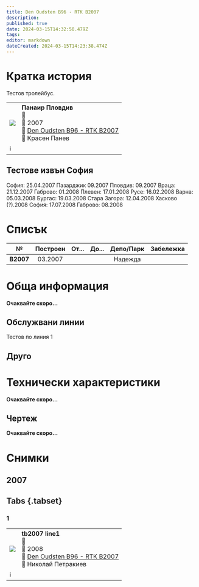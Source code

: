 ```yaml
---
title: Den Oudsten B96 - RTK B2007
description: 
published: true
date: 2024-03-15T14:32:50.479Z
tags: 
editor: markdown
dateCreated: 2024-03-15T14:23:38.474Z
---
```


# Кратка история

Тестов тролейбус.


<!--следващ пост--> 
<div class="table-responsive"><table style="width:100%"><tr>
<td><img src="https://transphoto.org/photo/05/08/55/508551.jpg"></td>
<td><b>Панаир Пловдив</b><br>📌  <br>📆 2007 <br>🚎 <a href="/bg/public-transport/fleet-list/2007-Den-Oudsten-B96-RTK-b2007">Den Oudsten B96 - RTK B2007</a> <br>📸 Красен Панев</td></tr>
  <td colspan=2 >ℹ️ </td></table></div>
  
## Тестове извън София
София: 25.04.2007
Пазарджик 09.2007
Пловдив: 09.2007
Враца: 21.12.2007
Габрово: 01.2008
Плевен: 17.01.2008
Русе: 16.02.2008 
Варна: 05.03.2008 
Бургас: 19.03.2008
Стара Загора: 12.04.2008
Хасково (?).2008
София: 17.07.2008
Габрово: 08.2008


# Списък

|     №    | Построен |  От...  |    До...   | Депо/Парк |       Забележка       |
|:--------:|:--------:|:-------:|:----------:|:---------:|:---------------------:|
| **В2007** |  03.2007 |  |   |  Надежда  | |



# Обща информация

**Oчаквайте скоро…**

## Обслужвани линии

Тестов по линия 1


## Друго

# Технически характеристики

**Oчаквайте скоро…**

## Чертеж

**Oчаквайте скоро…**

# Снимки

## 2007
## Tabs {.tabset}

### 1
 
<!--следващ пост--> 
<div class="table-responsive"><table style="width:100%"><tr>
<td><img src="http://gtsofia.info/galerypics/Uploaded/CKD/71/00_00_0000/2007_1216632174.jpg"></td>
<td><b>tb2007 line1</b><br>📌  <br>📆 2008 <br>🚎 <a href="/bg/public-transport/fleet-list/2007-Den-Oudsten-B96-RTK-b2007">Den Oudsten B96 - RTK B2007</a> <br>📸 Николай Петракиев</td></tr>
  <td colspan=2 >ℹ️ </td></table></div>
